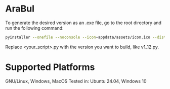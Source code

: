 # AraBul

To generate the desired version as an .exe file, go to the root directory and run the following command:

```bash
pyinstaller --onefile --noconsole --icon=appdata/assets/icon.ico --distpath . <your_script>.py
```

Replace <your_script>.py with the version you want to build, like v1_12.py.

# Supported Platforms
GNU/Linux, Windows, MacOS
Tested in: Ubuntu 24.04, Windows 10

